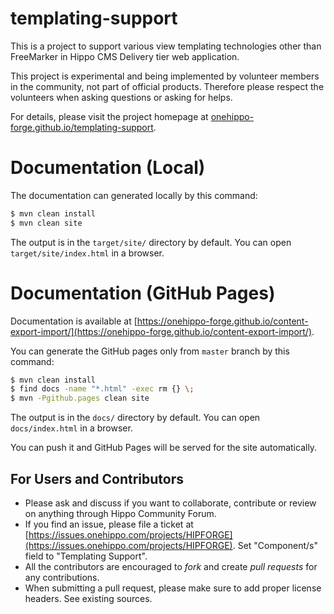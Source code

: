 # templating-support

This is a project to support various view templating technologies other than FreeMarker
in Hippo CMS Delivery tier web application.

This project is experimental and being implemented by volunteer members in the community, not part of official products.
Therefore please respect the volunteers when asking questions or asking for helps.

For details, please visit the project homepage at [onehippo-forge.github.io/templating-support](https://onehippo-forge.github.io/templating-support/).

# Documentation (Local)

The documentation can generated locally by this command:

```bash
$ mvn clean install
$ mvn clean site
```

The output is in the ```target/site/``` directory by default. You can open ```target/site/index.html``` in a browser.

# Documentation (GitHub Pages)

Documentation is available at [https://onehippo-forge.github.io/content-export-import/](https://onehippo-forge.github.io/content-export-import/).

You can generate the GitHub pages only from ```master``` branch by this command:

```bash
$ mvn clean install
$ find docs -name "*.html" -exec rm {} \;
$ mvn -Pgithub.pages clean site
```

The output is in the ```docs/``` directory by default. You can open ```docs/index.html``` in a browser.

You can push it and GitHub Pages will be served for the site automatically.

## For Users and Contributors

- Please ask and discuss if you want to collaborate, contribute or review on anything through Hippo Community Forum.
- If you find an issue, please file a ticket at [https://issues.onehippo.com/projects/HIPFORGE](https://issues.onehippo.com/projects/HIPFORGE).
  Set "Component/s" field to "Templating Support".
- All the contributors are encouraged to *fork* and create *pull requests* for any contributions.
- When submitting a pull request, please make sure to add proper license headers. See existing sources.
